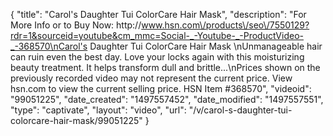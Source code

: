 {
    "title": "Carol's Daughter Tui ColorCare Hair Mask",
    "description": "For More Info or to Buy Now: http:\/\/www.hsn.com\/products\/seo\/7550129?rdr=1&sourceid=youtube&cm_mmc=Social-_-Youtube-_-ProductVideo-_-368570\nCarol's Daughter Tui ColorCare Hair Mask \nUnmanageable hair can ruin even the best day. Love your locks again with this moisturizing beauty treatment. It helps transform dull and brittle...\nPrices shown on the previously recorded video may not represent the current price.  View hsn.com to view the current selling price. HSN Item #368570",
    "videoid": "99051225",
    "date_created": "1497557452",
    "date_modified": "1497557551",
    "type": "captivate",
    "layout": "video",
    "url": "\/v\/carol-s-daughter-tui-colorcare-hair-mask\/99051225"
}